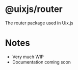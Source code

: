 # @uixjs/router

The router package used in Uix.js

# Notes

- Very much WIP
- Documentation coming soon
